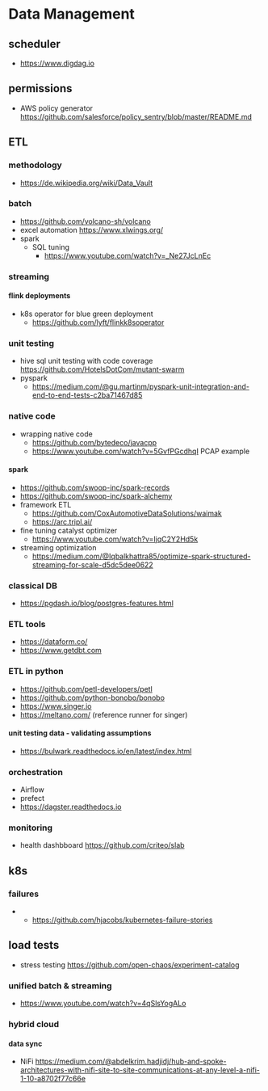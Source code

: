 # Data Management

## scheduler
- https://www.digdag.io


## permissions
- AWS policy generator https://github.com/salesforce/policy_sentry/blob/master/README.md
## ETL

### methodology

- https://de.wikipedia.org/wiki/Data_Vault

### batch
- https://github.com/volcano-sh/volcano
- excel automation https://www.xlwings.org/
- spark
  - SQL tuning 
    - https://www.youtube.com/watch?v=_Ne27JcLnEc

### streaming

#### flink deployments

- k8s operator for blue green deployment
  - https://github.com/lyft/flinkk8soperator

### unit testing
- hive sql unit testing with code coverage https://github.com/HotelsDotCom/mutant-swarm
- pyspark
  - https://medium.com/@gu.martinm/pyspark-unit-integration-and-end-to-end-tests-c2ba71467d85

### native code

- wrapping native code
  - https://github.com/bytedeco/javacpp
  - https://www.youtube.com/watch?v=5GvfPGcdhqI PCAP example

#### spark
- https://github.com/swoop-inc/spark-records
- https://github.com/swoop-inc/spark-alchemy
- framework ETL
  - https://github.com/CoxAutomotiveDataSolutions/waimak
  - https://arc.tripl.ai/
- fine tuning catalyst optimizer
  - https://www.youtube.com/watch?v=IjqC2Y2Hd5k
- streaming optimization
  - https://medium.com/@Iqbalkhattra85/optimize-spark-structured-streaming-for-scale-d5dc5dee0622

### classical DB
- https://pgdash.io/blog/postgres-features.html

### ETL tools
- https://dataform.co/
- https://www.getdbt.com

### ETL in python
- https://github.com/petl-developers/petl
- https://github.com/python-bonobo/bonobo
- https://www.singer.io
- https://meltano.com/ (reference runner for singer)

#### unit testing data - validating assumptions

- https://bulwark.readthedocs.io/en/latest/index.html

### orchestration
- Airflow
- prefect
- https://dagster.readthedocs.io

### monitoring
- health dashbboard https://github.com/criteo/slab

## k8s
### failures
- - https://github.com/hjacobs/kubernetes-failure-stories

## load tests
- stress testing https://github.com/open-chaos/experiment-catalog

### unified batch & streaming
- https://www.youtube.com/watch?v=4qSlsYogALo


### hybrid cloud

#### data sync
- NiFi https://medium.com/@abdelkrim.hadjidj/hub-and-spoke-architectures-with-nifi-site-to-site-communications-at-any-level-a-nifi-1-10-a8702f77c66e
